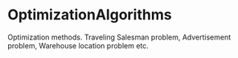 # OptimizationAlgorithms
Optimization methods. Traveling Salesman problem, Advertisement problem, Warehouse location problem etc.
